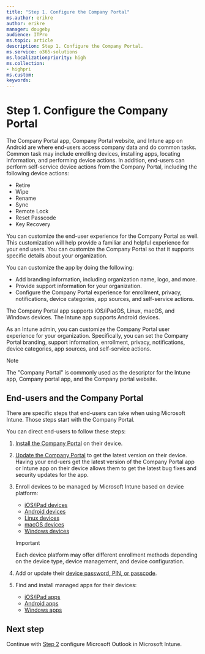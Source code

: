 ```yaml
---
title: "Step 1. Configure the Company Portal"
ms.author: erikre
author: erikre
manager: dougeby
audience: ITPro
ms.topic: article
description: Step 1. Configure the Company Portal.
ms.service: o365-solutions
ms.localizationpriority: high
ms.collection:
- highpri
ms.custom:
keywords:
---
```


# Step 1. Configure the Company Portal

The Company Portal app, Company Portal website, and Intune app on Android are where end-users access company data and do common tasks. Common task may include enrolling devices, installing apps, locating information, and performing device actions. In addition, end-users can perform self-service device actions from the Company Portal, including the following device actions:
- Retire
- Wipe
- Rename
- Sync
- Remote Lock
- Reset Passcode
- Key Recovery

You can customize the end-user experience for the Company Portal as well. This customization will help provide a familiar and helpful experience for your end users. You can customize the Company Portal so that it supports specific details about your organization. 

You can customize the app by doing the following:
- Add branding information, including organization name, logo, and more.
- Provide support information for your organization.
- Configure the Company Portal experience for enrollment, privacy, notifications, device categories, app sources, and self-service actions.


The Company Portal app supports iOS/iPadOS, Linux, macOS, and Windows devices. The Intune app supports Android devices.

As an Intune admin, you can customize the Company Portal user experience for your organization. Specifically, you can set the Company Portal branding, support information, enrollment, privacy, notifications, device categories, app sources, and self-service actions.

> [!NOTE]
> The "Company Portal" is commonly used as the descriptor for the Intune app, Company portal app, and the Company portal website.

## End-users and the Company Portal

There are specific steps that end-users can take when using Microsoft Intune. Those steps start with the Company Portal.

You can direct end-users to follow these steps:
1. [Install the Company Portal](/mem/intune/user-help/sign-in-to-the-company-portal) on their device.
2. [Update the Company Portal](/mem/intune/user-help/install-a-new-version-of-the-company-portal-app) to get the latest version on their device. Having your end-uers get the latest version of the Company Portal app or Intune app on their device allows them to get the latest bug fixes and security updates for the app. 
3. Enroll devices to be managed by Microsoft Intune based on device platform:
    - [iOS/iPad devices](/mem/intune/user-help/enroll-your-device-in-intune-ios)
    - [Android devices](/mem/intune/user-help/why-enroll-android-device)
    - [Linux devices](mem/intune/user-help/enroll-device-linux)
    - [macOS devices](/mem/intune/user-help/enroll-your-device-in-intune-macos-cp)
    - [Windows devices](/mem/intune/user-help/what-happens-if-you-install-the-company-portal-app-and-enroll-your-device-in-intune-windows)

    > [!IMPORTANT]
    > Each device platform may offer different enrollment methods depending on the device type, device management, and device configuration.
4. Add or update their [device password, PIN, or passcode](/mem/intune/user-help/password-does-not-meet-it-administrator-requirements).
5. Find and install managed apps for their devices:
    - [iOS/iPad apps](/mem/intune/user-help/use-managed-apps-on-your-device-ios)
    - [Android apps](/mem/intune/user-help/use-managed-apps-on-your-device-android)
    - [Windows apps](/mem/intune/user-help/what-happens-if-you-install-the-company-portal-app-and-enroll-your-device-in-intune-windows)





## Next step

<!--
[![Step 2 - configure Microsoft Outlook](../media/configure-managed-apps/configure-managed-apps-04.png)](apps-config-step-2.md)
-->
Continue with [Step 2](apps-config-step-2.md) configure Microsoft Outlook in Microsoft Intune.
